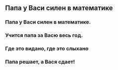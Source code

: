 ## Папа у Васи силен в математике
### Папа у Васи силен в математике.
### Учится папа за Васю весь год.
### Где это видано, где это слыхано
### Папа решает, а Вася сдает!
